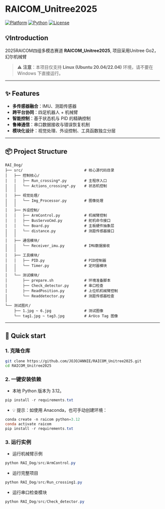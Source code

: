 # RAICOM_Unitree2025
[![Platform](https://img.shields.io/badge/Platform-Linux-orange)]()
[![Python](https://img.shields.io/badge/Python-3.10--3.12-blue)]()
[![License](https://img.shields.io/badge/License-MIT-lightgrey)]()
## 💡Introduction
2025RAICOM四组多模态赛道 **RAICOM_Unitree2025**, 项目采用Unitree Go2，幻尔机械臂

> ⚠️ **注意**：本项目仅支持 **Linux (Ubuntu 20.04/22.04)** 环境，请不要在 Windows 下直接运行。

---

## ✨ Features
-  **多传感器融合**：IMU、测距传感器
-  **跨平台协同**：四足机器人 + 机械臂
-  **智能控制**：基于状态机与 PID 的精确控制
-  **鲁棒通信**：串口数据接收与错误恢复机制
-  **模块化设计**：视觉处理、外设控制、工具函数独立分层

---

## 📦 Project Structure
```text
RAI_Dog/
├── src/                            # 核心源代码目录
│   ├── 控制核心/
│   │   ├── Run_crossing*.py        # 主程序入口
│   │   └── Actions_crossing*.py    # 状态机控制
│   │
│   ├── 视觉处理/
│   │   └── Img_Processor.py        # 图像处理
│   │
│   ├── 外设控制/
│   │   ├── ArmControl.py           # 机械臂控制
│   │   ├── BusServoCmd.py          # 舵机命令接口
│   │   └── Board.py                # 主板硬件抽象层
│   │   └── distance.py             # 测距传感器接口
│   │
│   ├── 通信模块/
│   │   └── Receiver_imu.py         # IMU数据接收
│   │
│   ├── 工具模块/
│   │   ├── PID.py                  # PID控制器
│   │   └── Timer.py                # 定时器模块
│   │
│   └── 测试模块/
│       ├── prepare.sh              # 环境准备脚本
│       ├── Check_detector.py       # 串口检查
│       ├── ReadPosition.py         # 上位机机械臂控制
│       └── Readdetector.py         # 测距传感器检查
│
└── 测试图片/
    ├── 1.jpg ~ 6.jpg               # 测试图像
    └── tag1.jpg ~ tag3.jpg         # ArUco Tag 图像
```

---

## 🚀 Quick start

### 1. 克隆仓库
```bash
git clone https://github.com/JOJOJANNIE/RAICOM_Unitree2025.git
cd RAICOM_Unitree2025
```
### 2. 一键安装依赖

- 本地 Python 版本为 3.12。
```powershell
pip install -r requirements.txt
```

- 💡 提示：如使用 Anaconda，也可手动创建环境：
```powershell
conda create -n raicom python=3.12
conda activate raicom
pip install -r requirements.txt
```

### 3. 运行实例
- 运行机械臂示例
```powershell
python RAI_Dog/src/ArmControl.py
```

- 运行完整项目
```powershell
python RAI_Dog/src/Run_crossing1.py
```

- 运行串口检查模块
```powershell
python RAI_Dog/src/Check_detector.py
```
